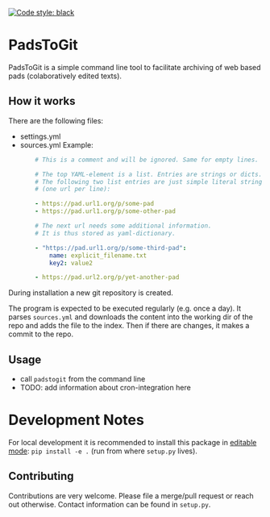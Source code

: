 [![Code style: black](https://img.shields.io/badge/code%20style-black-000000.svg)](https://github.com/psf/black)

# PadsToGit

PadsToGit is a simple command line tool to facilitate archiving of web based pads (colaboratively edited texts).

## How it works

There are the following files:

- settings.yml
- sources.yml
Example:
    ```yaml
        # This is a comment and will be ignored. Same for empty lines.

        # The top YAML-element is a list. Entries are strings or dicts.
        # The following two list entries are just simple literal strings
        # (one url per line):

        - https://pad.url1.org/p/some-pad
        - https://pad.url1.org/p/some-other-pad

        # The next url needs some additional information.
        # It is thus stored as yaml-dictionary.

        - "https://pad.url1.org/p/some-third-pad":
            name: explicit_filename.txt
            key2: value2

        - https://pad.url2.org/p/yet-another-pad
    ```

During installation a new git repository is created.

The program is expected to be executed regularly (e.g. once a day). It parses `sources.yml` and downloads the content into the working dir of the repo and adds the file to the index. Then if there are changes, it makes a commit to the repo.


## Usage

- call `padstogit` from the command line
- TODO: add information about cron-integration here

# Development Notes

For local development it is recommended to install this package in [editable mode](https://pip.pypa.io/en/latest/cli/pip_wheel/?highlight=editable#cmdoption-e): `pip install -e .` (run from where `setup.py` lives).


## Contributing

Contributions are very welcome. Please file a merge/pull request or reach out otherwise. Contact information can be found in `setup.py`.
